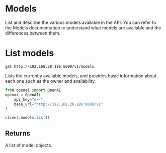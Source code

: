 # Models
List and describe the various models available in the API. You can refer to the Models documentation to understand what models are available and the differences between them.

# List models
`get http://192.168.20.186:8000/v1/models`

Lists the currently available models, and provides basic information about each one such as the owner and availability.

```python
from openai import OpenAI
openai = OpenAI(
    api_key="sk-",
    base_url="http://192.168.20.186:8000/v1"
)

client.models.list()
```

## Returns
A list of model objects.